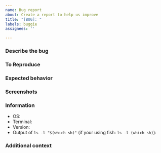 ```yaml
---
name: Bug report
about: Create a report to help us improve
title: "[BUG]: "
labels: buggie
assignees: ''

---
```


### Describe the bug

### To Reproduce

### Expected behavior

### Screenshots

### Information
 - OS:
 - Terminal:
 - Version:
- Output of `ls -l "$(which sh)"` (if your using fish: `ls -l (which sh)`):


### Additional context
